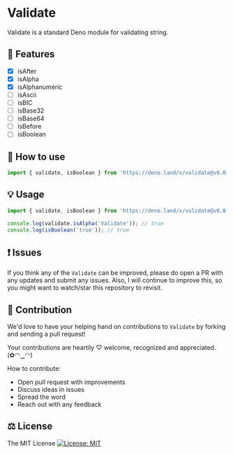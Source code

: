 # Validate

Validate is a standard Deno module for validating string.

## 🎁 Features

* [x] isAfter
* [x] isAlpha
* [x] isAlphanumeric
* [ ] isAscii
* [ ] isBIC
* [ ] isBase32
* [ ] isBase64
* [ ] isBefore
* [ ] isBoolean

## 🔧 How to use

```ts
import { validate, isBoolean } from 'https://deno.land/x/validate@v0.0.3/mod.ts';
```

## 💡 Usage

```ts
import { validate, isBoolean } from 'https://deno.land/x/validate@v0.0.3/mod.ts';

console.log(validate.isAlpha('Validate')); // true
console.log(isBoolean('true')); // true
```

## ❗ Issues

If you think any of the `Validate` can be improved, please do open a PR with any updates and submit any issues. Also, I will continue to improve this, so you might want to watch/star this repository to revisit.

## 💪 Contribution

We'd love to have your helping hand on contributions to `Validate` by forking and sending a pull request!

Your contributions are heartily ♡ welcome, recognized and appreciated. (✿◠‿◠)

How to contribute:

- Open pull request with improvements
- Discuss ideas in issues
- Spread the word
- Reach out with any feedback

## ⚖️ License

The MIT License [![License: MIT](https://img.shields.io/badge/License-MIT-yellow.svg)](https://opensource.org/licenses/MIT)
